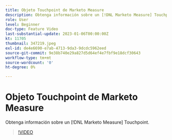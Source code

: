 ```yaml
---
title: Objeto Touchpoint de Marketo Measure
description: Obtenga información sobre un [!DNL Marketo Measure] Touchpoint.
role: User
level: Beginner
doc-type: Feature Video
last-substantial-update: 2023-01-06T00:00:00Z
kt: 11705
thumbnail: 347219.jpeg
exl-id: de4e6690-e7ab-4713-9da3-9dcdc5962eed
source-git-commit: 9e38b740e29a827d5d64ef4e7fbf9e18dcf30643
workflow-type: tm+mt
source-wordcount: '0'
ht-degree: 0%

---
```


# Objeto Touchpoint de Marketo Measure

Obtenga información sobre un [!DNL Marketo Measure] Touchpoint.

>[!VIDEO](https://video.tv.adobe.com/v/347219/?quality=12&learn=on)
